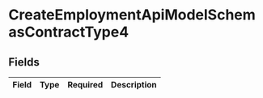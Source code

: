 # CreateEmploymentApiModelSchemasContractType4


## Fields

| Field       | Type        | Required    | Description |
| ----------- | ----------- | ----------- | ----------- |